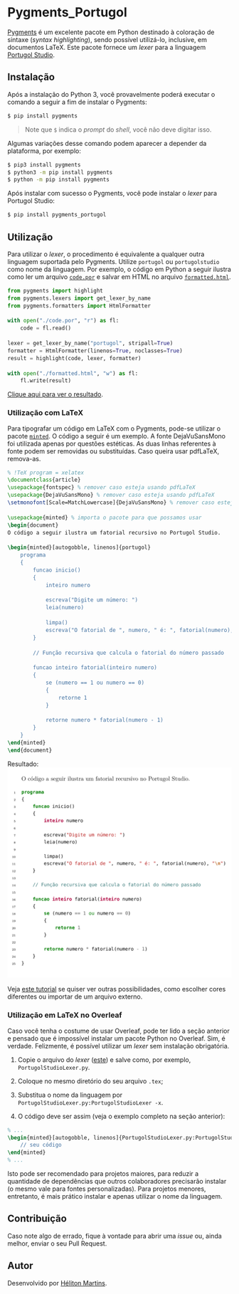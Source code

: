# Pygments_Portugol

[Pygments](https://pygments.org/) é um excelente pacote em Python destinado à coloração de sintaxe (_syntax highlighting_), sendo possível utilizá-lo, inclusive, em documentos LaTeX. Este pacote fornece um _lexer_ para a linguagem [Portugol Studio](http://lite.acad.univali.br/portugol/).

## Instalação

Após a instalação do Python 3, você provavelmente poderá executar o comando a seguir a fim de instalar o Pygments:

```sh
$ pip install pygments
```

> Note que `$` indica o _prompt_ do _shell_, você não deve digitar isso.

Algumas variações desse comando podem aparecer a depender da plataforma, por exemplo:

```sh
$ pip3 install pygments
$ python3 -m pip install pygments
$ python -m pip install pygments
```

Após instalar com sucesso o Pygments, você pode instalar o _lexer_ para Portugol Studio:

```sh
$ pip install pygments_portugol
```

## Utilização

Para utilizar o _lexer_, o procedimento é equivalente a qualquer outra linguagem suportada pelo Pygments. Utilize `portugol` ou `portugolstudio` como nome da linguagem. Por exemplo, o código em Python a seguir ilustra como ler um arquivo [`code.por`](https://github.com/hellmrf/pygments-portugol/blob/main/examples/code.por) e salvar em HTML no arquivo [`formatted.html`](https://github.com/hellmrf/pygments-portugol/blob/main/examples/formatted.html).

```python
from pygments import highlight
from pygments.lexers import get_lexer_by_name
from pygments.formatters import HtmlFormatter

with open("./code.por", "r") as fl:
    code = fl.read()

lexer = get_lexer_by_name("portugol", stripall=True)
formatter = HtmlFormatter(linenos=True, noclasses=True)
result = highlight(code, lexer, formatter)

with open("./formatted.html", "w") as fl:
    fl.write(result)
```

[Clique aqui para ver o resultado](https://htmlpreview.github.io/?https://github.com/hellmrf/pygments-portugol/blob/main/examples/formatted.html).

### Utilização com LaTeX

Para tipografar um código em LaTeX com o Pygments, pode-se utilizar o pacote [`minted`](https://www.ctan.org/pkg/minted). O código a seguir é um exemplo. A fonte DejaVuSansMono foi utilizada apenas por questões estéticas. As duas linhas referentes à fonte podem ser removidas ou substituídas. Caso queira usar pdfLaTeX, remova-as.

```latex
% !TeX program = xelatex
\documentclass{article}
\usepackage{fontspec} % remover caso esteja usando pdfLaTeX
\usepackage{DejaVuSansMono} % remover caso esteja usando pdfLaTeX
\setmonofont[Scale=MatchLowercase]{DejaVuSansMono} % remover caso esteja usando pdfLaTeX

\usepackage{minted} % importa o pacote para que possamos usar
\begin{document}
O código a seguir ilustra um fatorial recursivo no Portugol Studio.

\begin{minted}[autogobble, linenos]{portugol}
    programa
    {
        funcao inicio()
        {
            inteiro numero

            escreva("Digite um número: ")
            leia(numero)

            limpa()
            escreva("O fatorial de ", numero, " é: ", fatorial(numero), "\n")
        }

        // Função recursiva que calcula o fatorial do número passado

        funcao inteiro fatorial(inteiro numero)
        {
            se (numero == 1 ou numero == 0)
            {
                retorne 1
            }

            retorne numero * fatorial(numero - 1)
        }
    }
\end{minted}
\end{document}
```

Resultado:
[![](https://github.com/hellmrf/pygments-portugol/blob/main/examples/latex.png)](https://github.com/hellmrf/pygments-portugol/blob/main/examples/latex.png)

Veja [este tutorial](https://www.overleaf.com/learn/latex/Code_Highlighting_with_minted) se quiser ver outras possibilidades, como escolher cores diferentes ou importar de um arquivo externo.

### Utilização em LaTeX no Overleaf

Caso você tenha o costume de usar Overleaf, pode ter lido a seção anterior e pensado que é impossível instalar um pacote Python no Overleaf. Sim, é verdade. Felizmente, é possível utilizar um _lexer_ sem instalação obrigatória.

1. Copie o arquivo do _lexer_ ([este](https://github.com/hellmrf/pygments-portugol/blob/main/pygments_portugol/__init__.py)) e salve como, por exemplo, `PortugolStudioLexer.py`.

2. Coloque no mesmo diretório do seu arquivo `.tex`;

3. Substitua o nome da linguagem por `PortugolStudioLexer.py:PortugolStudioLexer -x`.

4. O código deve ser assim (veja o exemplo completo na seção anterior):

```latex
% ...
\begin{minted}[autogobble, linenos]{PortugolStudioLexer.py:PortugolStudioLexer -x}
    // seu código
\end{minted}
% ...
```

Isto pode ser recomendado para projetos maiores, para reduzir a quantidade de dependências que outros colaboradores precisarão instalar (o mesmo vale para fontes personalizadas). Para projetos menores, entretanto, é mais prático instalar e apenas utilizar o nome da linguagem.

## Contribuição

Caso note algo de errado, fique à vontade para abrir uma _issue_ ou, ainda melhor, enviar o seu Pull Request.

## Autor

Desenvolvido por [Héliton Martins](mailto:helitonmrf@gmail.com).
